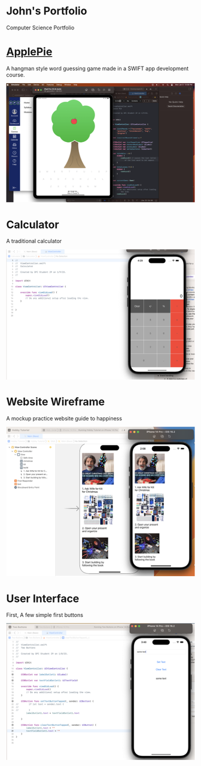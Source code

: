 # John's Portfolio
Computer Science Portfolio


# [ApplePie](https://github.com/JohnLc12-9/ApplePie)

A hangman style word guessing game made in a SWIFT app development course.

![](https://github.com/JohnLc12-9/Portfolio/blob/main/images/Screenshot%202023-01-09%20at%2010.08.09%20PM.png)

# Calculator

A traditional calculator

![](https://github.com/JohnLc12-9/Portfolio/blob/main/images/Screenshot%202023-01-09%20at%204.29.45%20PM.png)

# Website Wireframe

A mockup practice website guide to happiness

![](https://github.com/JohnLc12-9/Portfolio/blob/main/images/Screenshot%202023-01-08%20at%202.08.08%20PM.png)

# User Interface

First, A few simple first buttons

![](https://github.com/JohnLc12-9/Portfolio/blob/main/images/Screenshot%202023-01-08%20at%203.41.19%20PM.png)
